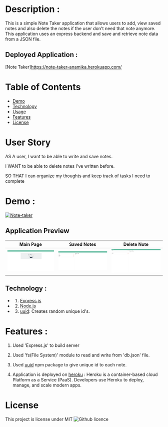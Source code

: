 
# Description :

This is a simple Note Taker application that allows users to add, view saved notes and also delete the notes if the user don't need that note anymore. This application uses an express backend and save and retrieve note data from a JSON file.

## Deployed Application :
[Note Taker]https://note-taker-anamika.herokuapp.com/

# Table of Contents
* [Demo](#demo)
* [Technology](#technology)
* [Usage](#usage)
* [Features](#features)
* [License](#license)


# User Story
AS A user, I want to be able to write and save notes.

I WANT to be able to delete notes I've written before.

SO THAT I can organize my thoughts and keep track of tasks I need to complete

# Demo :
[![Note-taker](https://img.youtube.com/vi/8AVMrdZ61vM/0.jpg)](https://www.youtube.com/watch?v=8AVMrdZ61vM)


## Application Preview

|Main Page|Saved Notes|Delete Note
|--|--|--
|![Main Page](public/assets/images/NoteTaker.png)|![Saved Notes](public/assets/images/SavedNotes.png)|![Delete Note](public/assets/images/DeleteNote.png)


## Technology :

* 1. [Express.js](https://expressjs.com/)
* 2. [Node.js](https://nodejs.org/en/)
* 3. [uuid](https://www.npmjs.com/package/uuid): Creates random unique id's.


# Features :

1. Used 'Express.js' to build server

2. Used 'fs(File System)' module to read and write from 'db.json' file.

3. Used [uuid](https://www.npmjs.com/package/uuid) npm package to give unique id to each note.

4. Application is deployed on [heroku](https://www.heroku.com/) : Heroku is a container-based cloud Platform as a Service (PaaS). Developers use Heroku to deploy, manage, and scale modern apps.

# License 
This project is license under MIT
![Github licence](http://img.shields.io/badge/license-MIT-blue.svg)
